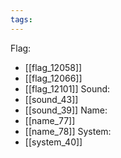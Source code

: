 ```yaml
---
tags:
---
```

Flag:
- [[flag_12058]]
- [[flag_12066]]
- [[flag_12101]]
Sound:
- [[sound_43]]
- [[sound_39]]
Name:
- [[name_77]]
- [[name_78]]
System:
- [[system_40]]
